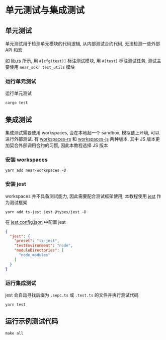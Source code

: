 # 单元测试与集成测试

## 单元测试
单元测试用于检测单元模块的代码逻辑, 从内部测试合约代码, 无法检测一些外部 API 和宏

如 [lib.rs](./src/lib.rs) 所示, 用 `#[cfg(test)]` 标注测试模块, 用 `#[test]` 标注测试任务, 测试主要使用 `near_sdk::test_utils` 模块

### 运行单元测试
运行单元测试
```shell
cargo test
```

## 集成测试
集成测试需要使用 workspaces, 会在本地起一个 sandbox, 模拟链上环境, 可以进行外部测试. 有 [workspaces-rs](https://github.com/near/workspaces-rs) 和 [workspaces-js](https://github.com/near/workspaces-js) 两种版本.
其中 JS 版本更加契合外部调用合约的习惯, 因此本教程选择 JS 版本

### 安装 workspaces
```shell
yarn add near-workspaces -D
```

### 安装 jest
workspaces 并不具备测试能力, 因此需要配合测试框架使用, 本教程使用 [jest](https://github.com/jestjs/jest) 作为测试框架
```shell
yarn add ts-jest jest @types/jest -D
```

在 [jest.config.json](./jest.config.json) 中配置 jest
```json
{
  "jest": {
    "preset": "ts-jest",
    "testEnvironment": "node",
    "moduleDirectories": [
      "node_modules"
    ]
  }
}
```

### 运行集成测试
jest 会自动寻找后缀为 `.sepc.ts` 或 `.test.ts` 的文件并执行测试代码
```shell
yarn test
```

## 运行示例测试代码
```shell
make all
```
